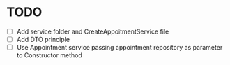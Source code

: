 # TODO

- [ ] Add service folder and CreateAppoitmentService file
- [ ] Add DTO principle
- [ ] Use Appointment service passing appointment repository as parameter to Constructor method
